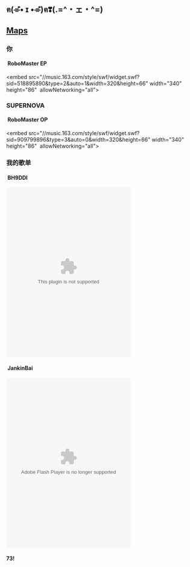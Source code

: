 ## ฅ(⌯͒• ɪ •⌯͒)ฅ❣(.=^・ェ・^=)

## [Maps](/maps/)

### 你
####  **RoboMaster EP**

<embed src="//music.163.com/style/swf/widget.swf?sid=518895890&type=2&auto=1&width=320&height=66" width="340" height="86"  allowNetworking="all">

### SUPERNOVA
####  **RoboMaster OP**

<embed src="//music.163.com/style/swf/widget.swf?sid=909799896&type=3&auto=0&width=320&height=66" width="340" height="86"  allowNetworking="all">

### 我的歌单
####  **BH9DDI**

<embed src="//music.163.com/style/swf/widget.swf?sid=819268134&type=0&auto=1&width=310&height=430" width="330" height="450"  allowNetworking="all">


####  **JankinBai**


<embed src="http://www.xiami.com/widget/232376656_275677117_235_346_e29833_60362a_0/collectPlayer.swf" type="application/x-shockwave-flash" width="330" height="450" wmode="opaque">

#### 73!
